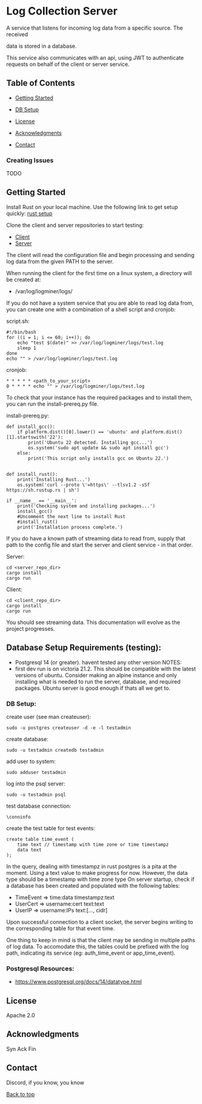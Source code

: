 # Log Collection Server 


A service that listens for incoming log data from a specific source. The received

data is stored in a database.

This service also communicates with an api, using JWT to authenticate requests
on behalf of the client or server service.

## Table of Contents

- [Getting Started](#getting-started)

- [DB Setup](#db-setup)

- [License](#license)
- [Acknowledgments](#acknowledgments)
- [Contact](#contact)

### Creating Issues
TODO

## Getting Started
Install Rust on your local machine. Use the following link to get setup quickly:
[rust setup](https://www.rust-lang.org/tools/install)

Clone the client and server repositories to start testing:
- [Client](https://github.com/SecurityLogMiner/log-collection-client)
- [Server](https://github.com/SecurityLogMiner/log-collection-server)

The client will read the configuration file and begin processing and sending 
log data from the given PATH to the server.

When running the client for the first time on a linux system, a directory will 
be created at:
- /var/log/logminer/logs/

If you do not have a system service that you are able to read log data from, you
can create one with a combination of a shell script and cronjob:

script.sh:
```
#!/bin/bash
for ((i = 1; i <= 60; i++)); do
    echo "test $(date)" >> /var/log/logminer/logs/test.log
    sleep 1
done
echo "" > /var/log/logminer/logs/test.log
```

cronjob:
```
* * * * * <path_to_your_script>
0 * * * * echo "" > /var/log/logminer/logs/test.log
```

To check that your instance has the required packages and to install them, you can 
run the install-prereq.py file.

install-prereq.py:
```
def install_gcc():
    if platform.dist()[0].lower() == 'ubuntu' and platform.dist()[1].startswith('22'):
        print('Ubuntu 22 detected. Installing gcc...')
        os.system('sudo apt update && sudo apt install gcc')
    else:
        print('This script only installs gcc on Ubuntu 22.')


def install_rust():
    print('Installing Rust...')
    os.system('curl --proto \'=https\' --tlsv1.2 -sSf https://sh.rustup.rs | sh')

if __name__ == '__main__':
    print('Checking system and installing packages...')
    install_gcc()
    #Uncomment the next line to install Rust 
    #install_rust()
    print('Installation process complete.')
```

If you do have a known path of streaming data to read from, supply that path to
the config file and start the server and client service - in that order.

Server:
```
cd <server_repo_dir>
cargo install
cargo run
```
Client:
```
cd <client_repo_dir>
cargo install
cargo run
```

You should see streaming data. This documentation will evolve as the project
progresses.

## Database Setup Requirements (testing):
- Postgresql 14 (or greater). havent tested any other version
NOTES:
- first dev run is on victoria 21.2. This should be compatible with the latest
  versions of ubuntu. Consider making an alpine instance and only installing 
  what is needed to run the server, database, and required packages. Ubuntu
  server is good enough if thats all we get to.

### DB Setup:

create user (see man createuser):
```
sudo -u postgres createuser -d -e -l testadmin
```

create database:
```
sudo -u testadmin createdb testadmin
```

add user to system:
```
sudo adduser testadmin
```

log into the psql server:
```
sudo -u testadmin psql
```

test database connection:
```
\conninfo
```
create the test table for test events:
```
create table time_event (
    time text // timestamp with time zone or time timestampz
    data text
);
```
In the query, dealing with timestampz in rust postgres is a pita at the moment.
Using a text value to make progress for now. However, the data type should be a
timestamp with time zone type
On server startup, check if a database has been created and populated with the 
following tables:
- TimeEvent => time:data             timestampz:text
- UserCert  => username:cert         text:text
- UserIP    => username:IPs          text:[..., cidr] 

Upon successful connection to a client socket, the server begins writing to 
the corresponding table for that event time.

One thing to keep in mind is that the client may be sending in multiple paths
of log data. To accomodate this, the tables could be prefixed with the log path,
indicating its service (eg: auth_time_event or app_time_event).

### Postgresql Resources: 
- https://www.postgresql.org/docs/14/datatype.html

## License
Apache 2.0

## Acknowledgments
Syn Ack Fin

## Contact
Discord, if you know, you know

[Back to top](#table-of-contents)

